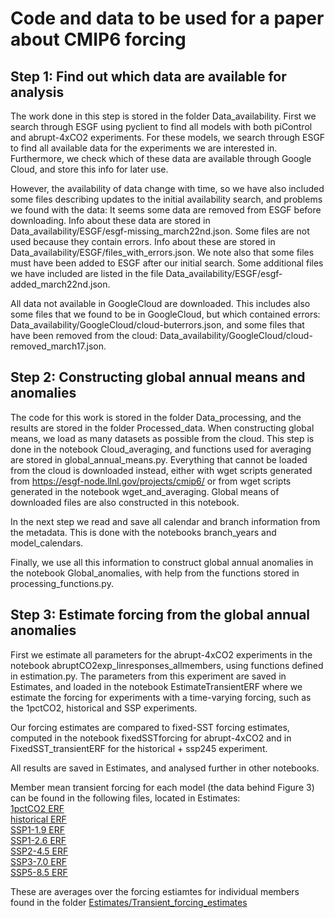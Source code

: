 # Code and data to be used for a paper about CMIP6 forcing

## Step 1: Find out which data are available for analysis
The work done in this step is stored in the folder Data_availability.
First we search through ESGF using pyclient to find all models with both piControl and abrupt-4xCO2 experiments.
For these models, we search through ESGF to find all available data for the experiments we are interested in.
Furthermore, we check which of these data are available through Google Cloud, and store this info for later use.

However, the availability of data change with time, so we have also included some files describing updates to the initial availability search, and problems we found with the data:
It seems some data are removed from ESGF before downloading. Info about these data are stored in Data_availability/ESGF/esgf-missing_march22nd.json. Some files are not used because they contain errors. Info about these are stored in Data_availability/ESGF/files_with_errors.json.
We note also that some files must have been added to ESGF after our initial search. Some additional files we have included are listed in the file Data_availability/ESGF/esgf-added_march22nd.json. 

All data not available in GoogleCloud are downloaded. This includes also some files that we found to be in GoogleCloud, but which contained errors: Data_availability/GoogleCloud/cloud-buterrors.json, and some files that have been removed from the cloud: Data_availability/GoogleCloud/cloud-removed_march17.json.

## Step 2: Constructing global annual means and anomalies
The code for this work is stored in the folder Data_processing, and the results are stored in the folder Processed_data.
When constructing global means, we load as many datasets as possible from the cloud. This step is done in the notebook Cloud_averaging, and functions used for averaging are stored in global_annual_means.py. Everything that cannot be loaded from the cloud is downloaded instead, either with wget scripts generated from https://esgf-node.llnl.gov/projects/cmip6/ or from wget scripts generated in the notebook wget_and_averaging. Global means of downloaded files are also constructed in this notebook.

In the next step we read and save all calendar and branch information from the metadata. This is done with the notebooks branch_years and model_calendars.

Finally, we use all this information to construct global annual anomalies in the notebook Global_anomalies, with help from the functions stored in processing_functions.py.

## Step 3: Estimate forcing from the global annual anomalies
First we estimate all parameters for the abrupt-4xCO2 experiments in the notebook abruptCO2exp_linresponses_allmembers, using functions defined in estimation.py. The parameters from this experiment are saved in Estimates, and loaded in the notebook EstimateTransientERF where we estimate the forcing for experiments with a time-varying forcing, such as the 1pctCO2, historical and SSP experiments.

Our forcing estimates are compared to fixed-SST forcing estimates, computed in the notebook fixedSSTforcing for abrupt-4xCO2 and in FixedSST_transientERF for the historical + ssp245 experiment. 

All results are saved in Estimates, and analysed further in other notebooks.  

Member mean transient forcing for each model (the data behind Figure 3) can be found in the following files, located in Estimates:  
[1pctCO2 ERF](Estimates/member_mean_ERF_1pctCO2.csv)  
[historical ERF](Estimates/member_mean_ERF_historical.csv)  
[SSP1-1.9 ERF](Estimates/member_mean_ERF_ssp119.csv)  
[SSP1-2.6 ERF](Estimates/member_mean_ERF_ssp126.csv)  
[SSP2-4.5 ERF](Estimates/member_mean_ERF_ssp245.csv)  
[SSP3-7.0 ERF](Estimates/member_mean_ERF_ssp370.csv)  
[SSP5-8.5 ERF](Estimates/member_mean_ERF_ssp585.csv)  

These are averages over the forcing estiamtes for individual members found in the folder [Estimates/Transient_forcing_estimates](Estimates/Transient_forcing_estimates)